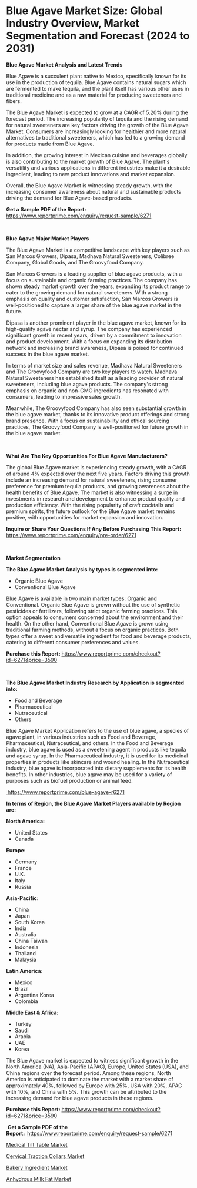 <p><h1>Blue Agave Market Size: Global Industry Overview, Market Segmentation and Forecast (2024 to 2031)</h1></p><p><strong>Blue Agave Market Analysis and Latest Trends</strong></p>
<p><p>Blue Agave is a succulent plant native to Mexico, specifically known for its use in the production of tequila. Blue Agave contains natural sugars which are fermented to make tequila, and the plant itself has various other uses in traditional medicine and as a raw material for producing sweeteners and fibers.</p><p>The Blue Agave Market is expected to grow at a CAGR of 5.20% during the forecast period. The increasing popularity of tequila and the rising demand for natural sweeteners are key factors driving the growth of the Blue Agave Market. Consumers are increasingly looking for healthier and more natural alternatives to traditional sweeteners, which has led to a growing demand for products made from Blue Agave.</p><p>In addition, the growing interest in Mexican cuisine and beverages globally is also contributing to the market growth of Blue Agave. The plant's versatility and various applications in different industries make it a desirable ingredient, leading to new product innovations and market expansion.</p><p>Overall, the Blue Agave Market is witnessing steady growth, with the increasing consumer awareness about natural and sustainable products driving the demand for Blue Agave-based products.</p></p>
<p><strong>Get a Sample PDF of the Report:&nbsp;</strong> <a href="https://www.reportprime.com/enquiry/request-sample/6271">https://www.reportprime.com/enquiry/request-sample/6271</a></p>
<p>&nbsp;</p>
<p><strong>Blue Agave Major Market Players</strong></p>
<p><p>The Blue Agave Market is a competitive landscape with key players such as San Marcos Growers, Dipasa, Madhava Natural Sweeteners, Colibree Company, Global Goods, and The Groovyfood Company. </p><p>San Marcos Growers is a leading supplier of blue agave products, with a focus on sustainable and organic farming practices. The company has shown steady market growth over the years, expanding its product range to cater to the growing demand for natural sweeteners. With a strong emphasis on quality and customer satisfaction, San Marcos Growers is well-positioned to capture a larger share of the blue agave market in the future.</p><p>Dipasa is another prominent player in the blue agave market, known for its high-quality agave nectar and syrup. The company has experienced significant growth in recent years, driven by a commitment to innovation and product development. With a focus on expanding its distribution network and increasing brand awareness, Dipasa is poised for continued success in the blue agave market.</p><p>In terms of market size and sales revenue, Madhava Natural Sweeteners and The Groovyfood Company are two key players to watch. Madhava Natural Sweeteners has established itself as a leading provider of natural sweeteners, including blue agave products. The company's strong emphasis on organic and non-GMO ingredients has resonated with consumers, leading to impressive sales growth.</p><p>Meanwhile, The Groovyfood Company has also seen substantial growth in the blue agave market, thanks to its innovative product offerings and strong brand presence. With a focus on sustainability and ethical sourcing practices, The Groovyfood Company is well-positioned for future growth in the blue agave market.</p></p>
<p>&nbsp;</p>
<p><strong>What Are The Key Opportunities For Blue Agave Manufacturers?</strong></p>
<p><p>The global Blue Agave market is experiencing steady growth, with a CAGR of around 4% expected over the next five years. Factors driving this growth include an increasing demand for natural sweeteners, rising consumer preference for premium tequila products, and growing awareness about the health benefits of Blue Agave. The market is also witnessing a surge in investments in research and development to enhance product quality and production efficiency. With the rising popularity of craft cocktails and premium spirits, the future outlook for the Blue Agave market remains positive, with opportunities for market expansion and innovation.</p></p>
<p><strong>Inquire or Share Your Questions If Any Before Purchasing This Report:</strong> <a href="https://www.reportprime.com/enquiry/pre-order/6271">https://www.reportprime.com/enquiry/pre-order/6271</a></p>
<p>&nbsp;</p>
<p><strong>Market Segmentation</strong></p>
<p><strong>The Blue Agave Market Analysis by types is segmented into:</strong></p>
<p><ul><li>Organic Blue Agave</li><li>Conventional Blue Agave</li></ul></p>
<p><p>Blue Agave is available in two main market types: Organic and Conventional. Organic Blue Agave is grown without the use of synthetic pesticides or fertilizers, following strict organic farming practices. This option appeals to consumers concerned about the environment and their health. On the other hand, Conventional Blue Agave is grown using traditional farming methods, without a focus on organic practices. Both types offer a sweet and versatile ingredient for food and beverage products, catering to different consumer preferences and values.</p></p>
<p><strong>Purchase this Report:&nbsp;</strong><a href="https://www.reportprime.com/checkout?id=6271&price=3590">https://www.reportprime.com/checkout?id=6271&price=3590</a></p>
<p>&nbsp;</p>
<p><strong>The Blue Agave Market Industry Research by Application is segmented into:</strong></p>
<p><ul><li>Food and Beverage</li><li>Pharmaceutical</li><li>Nutraceutical</li><li>Others</li></ul></p>
<p><p>Blue Agave Market Application refers to the use of blue agave, a species of agave plant, in various industries such as Food and Beverage, Pharmaceutical, Nutraceutical, and others. In the Food and Beverage industry, blue agave is used as a sweetening agent in products like tequila and agave syrup. In the Pharmaceutical industry, it is used for its medicinal properties in products like skincare and wound healing. In the Nutraceutical industry, blue agave is incorporated into dietary supplements for its health benefits. In other industries, blue agave may be used for a variety of purposes such as biofuel production or animal feed.</p></p>
<p><a href="https://www.reportprime.com/blue-agave-r6271">&nbsp;https://www.reportprime.com/blue-agave-r6271</a></p>
<p><strong>In terms of Region, the Blue Agave Market Players available by Region are:</strong></p>
<p>
    <p> <strong> North America: </strong>
        <ul>
            <li>United States</li>
            <li>Canada</li>
        </ul>
        </p> 
    <p> <strong> Europe: </strong>
        <ul>
            <li>Germany</li>
            <li>France</li>
            <li>U.K.</li>
            <li>Italy</li>
            <li>Russia</li>
        </ul>
        </p> 
    <p> <strong> Asia-Pacific: </strong>
        <ul>
            <li>China</li>
            <li>Japan</li>
            <li>South Korea</li>
            <li>India</li>
            <li>Australia</li>
            <li>China Taiwan</li>
            <li>Indonesia</li>
            <li>Thailand</li>
            <li>Malaysia</li>
        </ul>
        </p> 
    <p> <strong> Latin America: </strong>
        <ul>
            <li>Mexico</li>
            <li>Brazil</li>
            <li>Argentina Korea</li>
            <li>Colombia</li>
        </ul>
        </p> 
    <p> <strong> Middle East & Africa: </strong>
        <ul>
            <li>Turkey</li>
            <li>Saudi</li>
            <li>Arabia</li>
            <li>UAE</li>
            <li>Korea</li>
        </ul>
    </p>
    </p>
<p><p>The Blue Agave market is expected to witness significant growth in the North America (NA), Asia-Pacific (APAC), Europe, United States (USA), and China regions over the forecast period. Among these regions, North America is anticipated to dominate the market with a market share of approximately 40%, followed by Europe with 25%, USA with 20%, APAC with 10%, and China with 5%. This growth can be attributed to the increasing demand for blue agave products in these regions.</p></p>
<p><strong>Purchase this Report: </strong><a href="https://www.reportprime.com/checkout?id=6271&price=3590">https://www.reportprime.com/checkout?id=6271&price=3590</a></p>
<p>&nbsp;<strong>Get a Sample PDF of the Report:&nbsp;&nbsp;</strong><a href="https://www.reportprime.com/enquiry/request-sample/6271">https://www.reportprime.com/enquiry/request-sample/6271</a></p>
<p><strong></strong></p>
<p><p><a href="https://issuu.com/reportprime-2/docs/medical-tilt-table-market-size-2030.pptx">Medical Tilt Table Market</a></p><p><a href="https://issuu.com/reportprime-2/docs/cervical-traction-collars-market-size-2030.pptx">Cervical Traction Collars Market</a></p><p><a href="https://github.com/anggakarna133/Market-Research-Report-List-1/blob/main/bakery-ingredient-market.md">Bakery Ingredient Market</a></p><p><a href="https://github.com/btwcqfvq34/Market-Research-Report-List-1/blob/main/anhydrous-milk-fat-market.md">Anhydrous Milk Fat Market</a></p></p>
